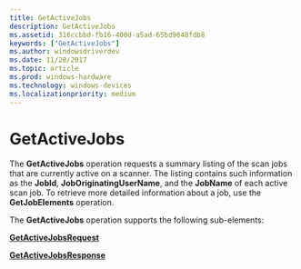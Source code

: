 ```yaml
---
title: GetActiveJobs
description: GetActiveJobs
ms.assetid: 316ccbbd-fb16-400d-a5ad-65bd9648fdb8
keywords: ["GetActiveJobs"]
ms.author: windowsdriverdev
ms.date: 11/28/2017
ms.topic: article
ms.prod: windows-hardware
ms.technology: windows-devices
ms.localizationpriority: medium
---
```


# GetActiveJobs


The **GetActiveJobs** operation requests a summary listing of the scan jobs that are currently active on a scanner. The listing contains such information as the **JobId**, **JobOriginatingUserName**, and the **JobName** of each active scan job. To retrieve more detailed information about a job, use the **GetJobElements** operation.

The **GetActiveJobs** operation supports the following sub-elements:

[**GetActiveJobsRequest**](getactivejobsrequest.md)

[**GetActiveJobsResponse**](getactivejobsresponse.md)

 

 






